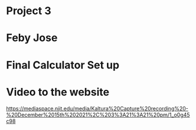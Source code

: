 # Project 3 
# Feby Jose 
# Final Calculator Set up
# Video to the website 
https://mediaspace.njit.edu/media/Kaltura%20Capture%20recording%20-%20December%2015th%202021%2C%203%3A21%3A21%20pm/1_o0g45c98
